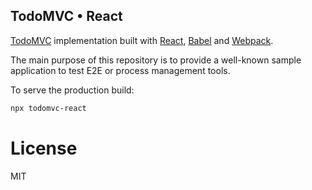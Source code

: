 ## TodoMVC • React

[TodoMVC](http://todomvc.com/) implementation built with [React](https://reactjs.org/), [Babel](https://babeljs.io/) and [Webpack](https://webpack.js.org/).

The main purpose of this repository is to provide a well-known sample application to test E2E or process management tools.

To serve the production build:

```sh
npx todomvc-react
```

# License

MIT
